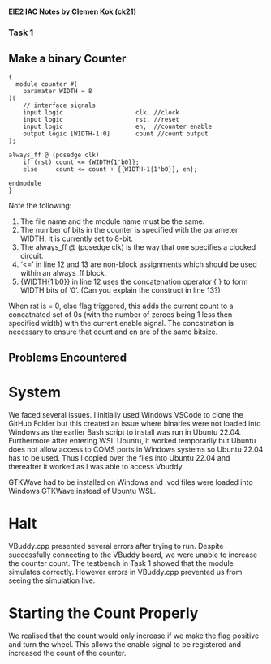 #### EIE2 IAC Notes by Clemen Kok (ck21)

### Task 1

## Make a binary Counter

```
{
  module counter #(
    paramater WIDTH = 8
)(
    // interface signals
    input logic                    clk, //clock
    input logic                    rst, //reset
    input logic                    en,  //counter enable
    output logic [WIDTH-1:0]       count //count output
);

always_ff @ (posedge clk)
    if (rst) count <= {WIDTH{1'b0}};
    else     count <= count + {{WIDTH-1{1'b0}}, en};

endmodule
}
```  

Note the following:  
1.	The file name and the module name must be the same.  
2.	The number of bits in the counter is specified with the parameter WIDTH. It is currently set to 8-bit.   
3.	The always_ff @ (posedge clk) is the way that one specifies a clocked circuit.  
4.	‘<=’ in line 12 and 13 are non-block assignments which should be used within an always_ff block.  
5.	{WIDTH{1’b0}} in line 12 uses the concatenation operator { } to form WIDTH bits of ‘0’. (Can you explain the construct in line 13?)  

When rst is = 0, else flag triggered, this adds the current count to a concatnated set of 0s (with the number of zeroes being 1 less then specified width) with the current enable signal. The concatnation is necessary to ensure that count and en are of the same bitsize.

## Problems Encountered

# System  

We faced several issues. I initially used Windows VSCode to clone the GitHub Folder but this created an issue where binaries were not loaded into Windows as the earlier Bash script to install was run in Ubuntu 22.04. Furthermore after entering WSL Ubuntu, it worked temporarily but Ubuntu does not allow access to COMS ports in Windows systems so Ubuntu 22.04 has to be used. Thus I copied over the files into Ubuntu 22.04 and thereafter it worked as I was able to access Vbuddy.  

GTKWave had to be installed on Windows and .vcd files were loaded into Windows GTKWave instead of Ubuntu WSL.  

# Halt  

VBuddy.cpp presented several errors after trying to run. Despite successfully connecting to the VBuddy board, we were unable to increase the counter count. The testbench in Task 1 showed that the module simulates correctly. However errors in VBuddy.cpp prevented us from seeing the simulation live. 

# Starting the Count Properly

We realised that the count would only increase if we make the flag positive and turn the wheel. This allows the enable signal to be registered and increased the count of the counter. 